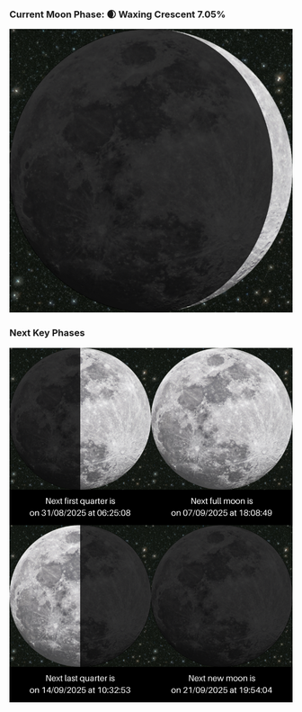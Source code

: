 ### Current Moon Phase: 🌒 Waxing Crescent 7.05%
![Moon Phase](moonphase.png)
### Next Key Phases
![Gallery](gallery.png)